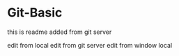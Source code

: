 # Git-Basic

this is readme added from git server

edit from local
edit from git server
edit from window local
